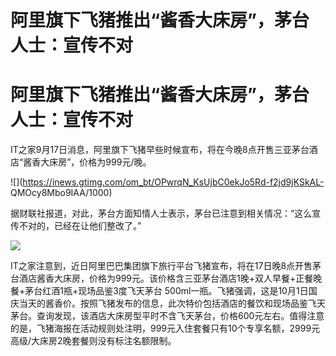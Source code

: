 # 阿里旗下飞猪推出“酱香大床房”，茅台人士：宣传不对

# 阿里旗下飞猪推出“酱香大床房”，茅台人士：宣传不对

IT之家9月17日消息，阿里旗下飞猪早些时候宣布，将在今晚8点开售三亚茅台酒店“酱香大床房”，价格为999元/晚。

![](https://inews.gtimg.com/om_bt/OPwrqN_KsUjbC0ekJo5Rd-f2jd9jKSkAL-
QMOcy8Mbo9IAA/1000)

据财联社报道，对此，茅台方面知情人士表示，茅台已注意到相关情况：“这么宣传不对的，已经在让他们整改了。”

![](https://inews.gtimg.com/om_bt/OqpJrQlTX_tjDnJtVwdyGBCkiVmOb82isK1vG2OJAHjaYAA/1000)

IT之家注意到，近日阿里巴巴集团旗下旅行平台飞猪宣布，将在17日晚8点开售茅台酒店酱香大床房，价格为999元。该价格含三亚茅台酒店1晚+双人早餐+正餐晚餐+茅台红酒1瓶+现场品鉴3度飞天茅台
500ml一瓶。飞猪强调，这是10月1日国庆当天的酱香价。按照飞猪发布的信息，此次特价包括酒店的餐饮和现场品鉴飞天茅台。查询发现，该酒店大床房型平时不含飞天茅台，价格600元左右。值得注意的是，飞猪海报在活动规则处注明，999元入住套餐只有10个专享名额，2999元高级/大床房2晚套餐则没有标注名额限制。

